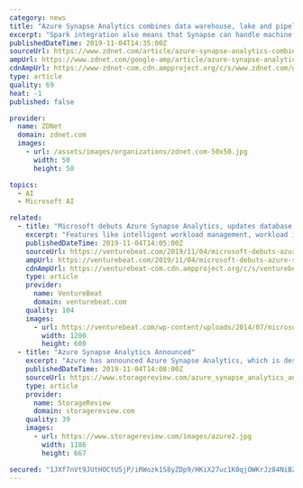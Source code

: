 ```yaml
---
category: news
title: "Azure Synapse Analytics combines data warehouse, lake and pipelines"
excerpt: "Spark integration also means that Synapse can handle machine learning workloads, by virtue of Spark MLlib. Beyond Spark ML, Microsoft is also discussing integration with Azure Machine Learning, Power BI, Azure Data Share and applications/services that ..."
publishedDateTime: 2019-11-04T14:35:00Z
sourceUrl: https://www.zdnet.com/article/azure-synapse-analytics-combines-data-warehouse-lake-and-pipelines/
ampUrl: https://www.zdnet.com/google-amp/article/azure-synapse-analytics-combines-data-warehouse-lake-and-pipelines/
cdnAmpUrl: https://www-zdnet-com.cdn.ampproject.org/c/s/www.zdnet.com/google-amp/article/azure-synapse-analytics-combines-data-warehouse-lake-and-pipelines/
type: article
quality: 69
heat: -1
published: false

provider:
  name: ZDNet
  domain: zdnet.com
  images:
    - url: /assets/images/organizations/zdnet.com-50x50.jpg
      width: 50
      height: 50

topics:
  - AI
  - Microsoft AI

related:
  - title: "Microsoft debuts Azure Synapse Analytics, updates database offerings"
    excerpt: "Features like intelligent workload management, workload isolation, and limitless concurrency optimize the performance of queries in real time, and deep integration with Power BI and Azure Machine Learning simplifies the sharing of cleansed and processed data."
    publishedDateTime: 2019-11-04T14:05:00Z
    sourceUrl: https://venturebeat.com/2019/11/04/microsoft-debuts-azure-synapse-analytics-updates-cognitive-services-and-database-offerings/
    ampUrl: https://venturebeat.com/2019/11/04/microsoft-debuts-azure-synapse-analytics-updates-cognitive-services-and-database-offerings/amp/
    cdnAmpUrl: https://venturebeat-com.cdn.ampproject.org/c/s/venturebeat.com/2019/11/04/microsoft-debuts-azure-synapse-analytics-updates-cognitive-services-and-database-offerings/amp/
    type: article
    provider:
      name: VentureBeat
      domain: venturebeat.com
    quality: 104
    images:
      - url: https://venturebeat.com/wp-content/uploads/2014/07/microsoft-windows-azure-rainer-stropek-flickr-e1572847917832.jpg?fit=1200%2C600&amp;strip=all
        width: 1200
        height: 600
  - title: "Azure Synapse Analytics Announced"
    excerpt: "Azure has announced Azure Synapse Analytics, which is described as a limitless analytics service that combines enterprise data warehousing with Big Data analytics to ingest, prepare, manage, and serve data for immediate BI and machine learning needs."
    publishedDateTime: 2019-11-04T14:08:00Z
    sourceUrl: https://www.storagereview.com/azure_synapse_analytics_announced
    type: article
    provider:
      name: StorageReview
      domain: storagereview.com
    quality: 39
    images:
      - url: https://www.storagereview.com/images/azure2.jpg
        width: 1186
        height: 667

secured: "1JXf7nVt9JUtHOCtU5jP/iRWozk1S8yZDp9/HKiX27uc1K0qjOWKrJz84NiBZnXixt/cHI8z0U8Grc6BN2ES3q+b8DmmDXh7Zt13aeIy9INCr4qlwFbbMQbjo+vPiddSvDtdQehjIlN5ua7B5iidH+dXIHGc+SlaypLbOnogx+7ABfRlDpIjIX+q/vzvDX23CI5WM7v+c0kRFdIPPBt4HsfF7qqRyR7jswG9f4uJD+BFZk5B/8uV05H3Tr47qxMR7jLEuSPInqqb2yLiWGaSSA==;foqPqUfFUfRojQlg+TuIKA=="
---
```


